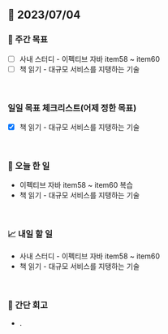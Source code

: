 ## 📅 2023/07/04


### 👏 주간 목표

- [ ] 사내 스터디 - 이펙티브 자바 item58 ~ item60
- [ ] 책 읽기 - 대규모 서비스를 지탱하는 기술

<br/>

### 일일 목표 체크리스트(어제 정한 목표)

- [x] 책 읽기 - 대규모 서비스를 지탱하는 기술

<br/>

### 💯 오늘 한 일

- 이펙티브 자바 item58 ~ item60 복습
- 책 읽기 - 대규모 서비스를 지탱하는 기술

<br/>

### 📈 내일 할 일

- 사내 스터디 - 이펙티브 자바 item58 ~ item60
- 책 읽기 - 대규모 서비스를 지탱하는 기술

<br/>

### 🤔 간단 회고

- .
 
